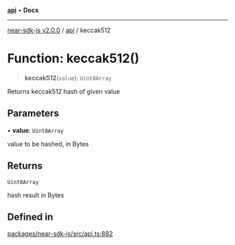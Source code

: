 [**api**](../README.md) • **Docs**

***

[near-sdk-js v2.0.0](../../packages.md) / [api](../README.md) / keccak512

# Function: keccak512()

> **keccak512**(`value`): `Uint8Array`

Returns keccak512 hash of given value

## Parameters

• **value**: `Uint8Array`

value to be hashed, in Bytes

## Returns

`Uint8Array`

hash result in Bytes

## Defined in

[packages/near-sdk-js/src/api.ts:882](https://github.com/dim-daskalov/near-sdk-js/blob/0c34997aba6fa3f679d39c16d17f5e07ff189c24/packages/near-sdk-js/src/api.ts#L882)
